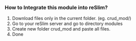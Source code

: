 ### How to Integrate this module into reSlim?

1. Download files only in the current folder. (eg. crud_mod/)
2. Go to your reSlim server and go to directory modules
3. Create new folder crud_mod and paste all files.
4. Done

